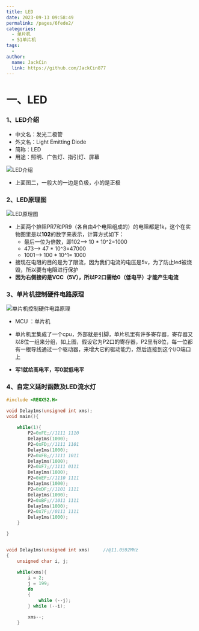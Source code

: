 ```yaml
---
title: LED
date: 2023-09-13 09:58:49
permalink: /pages/6fede2/
categories:
  - 单片机
  - 51单片机
tags:
  - 
author: 
  name: JackCin
  link: https://github.com/JackCin877
---
```

# 一、LED

### 1、LED介绍

* 中文名：发光二极管
* 外文名：Light Emitting Diode
* 简称：LED
* 用途：照明、广告灯、指引灯、屏幕

![LED介绍](https://cdn.staticaly.com/gh/JackCin877/image-hosting@master/51MUC/LED介绍.1nxgm2s3u8v4.png)

* 上面图二，一般大的一边是负极，小的是正极

### 2、LED原理图

![LED原理图](https://cdn.staticaly.com/gh/JackCin877/image-hosting@master/51MUC/LED原理图.5p8d0rlbdfg0.webp)

* 上面两个排阻PR7和PR9（各自由4个电阻组成的）的电阻都是1k，这个在实物图里是以**102**的数字来表示，计算方式如下：
  * 最后一位为倍数，即102—> 10 * 10^2=1000
  * 473—> 47 * 10^3=47000
  * 1001—> 100 * 10^1= 1000
* 接现在电阻的目的是为了限流，因为我们电流的电压是5v，为了防止led被烧毁，所以要有电阻进行保护
* **因为右侧接的是VCC（5V），所以P2口需给0（低电平）才能产生电流**

### 3、单片机控制硬件电路原理

![单片机控制硬件电路原理](https://cdn.staticaly.com/gh/JackCin877/image-hosting@master/51MUC/单片机控制硬件电路原理.b5y2zhvbots.webp)

* MCU ：单片机
* 单片机里集成了一个cpu，外部就是引脚，单片机里有许多寄存器，寄存器又以8位一组来分组，如上图，假设它为P2口的寄存器，P2里有8位，每一位都有一根导线通过一个驱动器，来增大它的驱动能力，然后连接到这个I/O端口上

* **写1就给高电平，写0就低电平**



### 4、自定义延时函数及LED流水灯

```c
#include <REGX52.H>

void Delay1ms(unsigned int xms);
void main(){
	
	while(1){
		P2=0xFE;//1111 1110
		Delay1ms(1000);
		P2=0xFD;//1111 1101
		Delay1ms(1000);
		P2=0xFB;//1111 1011
		Delay1ms(1000);
		P2=0xF7;//1111 0111
		Delay1ms(1000);
		P2=0xEF;//1110 1111
		Delay1ms(1000);
		P2=0xDF;//1101 1111
		Delay1ms(1000);
		P2=0xBF;//1011 1111
		Delay1ms(1000);
		P2=0x7F;//0111 1111
		Delay1ms(1000);
	}

}


void Delay1ms(unsigned int xms)		//@11.0592MHz
{
	unsigned char i, j;
	
	while(xms){
		i = 2;
		j = 199;
		do
		{
			while (--j);
		} while (--i);
	
		xms--;
	}
```

